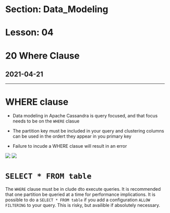 # Section: Data_Modeling
# Lesson: 04
# 20 Where Clause
## 2021-04-21
---










# WHERE clause
- Data modeling in Apache Cassandra is query focused, and that focus needs to be on the `WHERE` clasue
- The partition key must be included in your query and  clustering columns can be used in the ordert they appear in you primary key

- Failure to incude a WHERE clasue will result in an error

![](https://i.imgur.com/47ZS5bJ.png)
![](https://i.imgur.com/keJIKUu.png)

# `SELECT * FROM table`
The `WHERE` clause must be in clude dto execute queries. It is recommended that one partition be queried at a time for performance implications. It is possible to do a `SELECT * FROM table` if you add a configuration `ALLOW FILTERING` to your query.  This is risky, but availible if absolutely necessary.